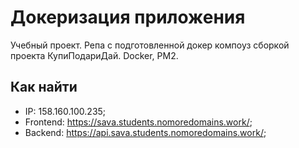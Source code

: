 # Докеризация приложения

Учебный проект. Репа с подготовленной докер компоуз сборкой проекта КупиПодариДай. Docker, PM2.

## Как найти
- IP: 158.160.100.235;
- Frontend: https://sava.students.nomoredomains.work/;
- Backend: https://api.sava.students.nomoredomains.work/;